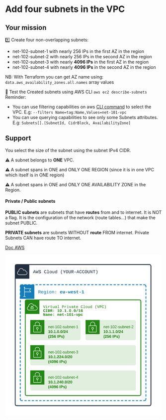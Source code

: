 # Add four subnets in the VPC

## Your mission
1️⃣ Create four non-overlapping subnets: 
- net-102-subnet-1 with nearly 256 IPs in the first AZ in the region
- net-102-subnet-2 with nearly 256 IPs in the second AZ in the region
- net-102-subnet-3 with nearly **4096 IPs** in the first AZ in the region
- net-102-subnet-4 with nearly **4096 IPs** in the second AZ in the region

NB: With Terraform you can get AZ name using: ``data.aws_availability_zones.all.names`` array values

🏁 Test the Created subnets using AWS CLI `aws ec2 describe-subnets`  
Reminder:
- You can use filtering capabilities on aws [CLI command](https://docs.aws.amazon.com/cli/latest/userguide/cli-usage-filter.html) to select the VPC. E.g: ``--filters Name=tag:Name,Values=net-101-vpc``
- You can use querying capabilities to see only some Subnets attributes. E.g: ``Subnets[].[SubnetId, CidrBlock, AvailabilityZone]``


## Support
You select the size of the subnet using the subnet IPv4 CIDR.

⚠️ A subnet belongs to **ONE** VPC.

⚠️ A subnet spans in ONE and ONLY ONE REGION (since it is in one VPC which itself is in ONE region)

⚠️ A subnet spans in ONE and ONLY ONE AVAILABILITY ZONE in the Region.

#### Private / Public subnets
**PUBLIC subnets** are subnets that have **routes** from and to internet. It is NOT a flag. It is the configuration of the network (route tables...) that make the subnet PUBLIC.

**PRIVATE subnets** are subnets WITHOUT **route** FROM internet. Private Subnets CAN have route TO internet. 

[Doc AWS](https://docs.aws.amazon.com/vpc/latest/userguide/VPC_Subnets.html)

![Image of VPC](./doc/102-basic-subnets.png)
